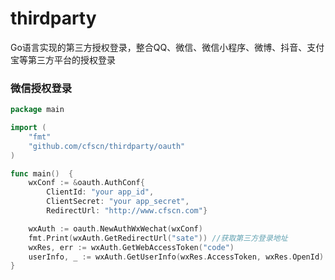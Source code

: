 # thirdparty

 Go语言实现的第三方授权登录，整合QQ、微信、微信小程序、微博、抖音、支付宝等第三方平台的授权登录

### 微信授权登录
```go
package main

import (
	"fmt"
	"github.com/cfscn/thirdparty/oauth"
)

func main()  {
	wxConf := &oauth.AuthConf{
        ClientId: "your app_id", 
        ClientSecret: "your app_secret", 
        RedirectUrl: "http://www.cfscn.com"}

	wxAuth := oauth.NewAuthWxWechat(wxConf)
	fmt.Print(wxAuth.GetRedirectUrl("sate")) //获取第三方登录地址
	wxRes, err := wxAuth.GetWebAccessToken("code")
	userInfo, _ := wxAuth.GetUserInfo(wxRes.AccessToken, wxRes.OpenId)
}
``` 